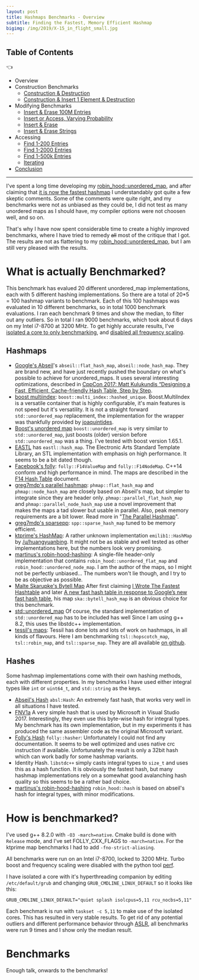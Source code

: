 ```yaml
---
layout: post
title: Hashmaps Benchmarks - Overview
subtitle: Finding the Fastest, Memory Efficient Hashmap
bigimg: /img/2019/X-15_in_flight_small.jpg
---
```


## Table of Contents

👈
* Overview
* Construction Benchmarks
   * [Construction & Destruction](/2019/04/01/hashmap-benchmarks-02-01-result-CtorDtorEmptyMap/)
   * [Construction & Insert 1 Element & Destruction](/2019/04/01/hashmap-benchmarks-02-02-result-CtorDtorSingleEntryMap/)
* Modifying Benchmarks
   * [Insert & Erase 100M Entries](/2019/04/01/hashmap-benchmarks-03-01-result-InsertHugeInt/)
   * [Insert or Access, Varying Probability](/2019/04/01/hashmap-benchmarks-03-02-result-RandomDistinct2/)
   * [Insert & Erase](/2019/04/01/hashmap-benchmarks-03-03-result-RandomInsertErase/)
   * [Insert & Erase Strings](/2019/04/01/hashmap-benchmarks-03-04-result-RandomInsertEraseStrings/)
* Accessing
   * [Find 1-200 Entries](/2019/04/01/hashmap-benchmarks-04-01-result-RandomFind_200/)
   * [Find 1-2000 Entries](/2019/04/01/hashmap-benchmarks-04-02-result-RandomFind_2000/)
   * [Find 1-500k Entries](/2019/04/01/hashmap-benchmarks-04-03-result-RandomFind_500000/)
   * [Iterating](/2019/04/01/hashmap-benchmarks-04-04-result-IterateIntegers/)
* [Conclusion](/2019/04/01/hashmap-benchmarks-05-conclusion/)

----

I've spent a long time developing my [robin_hood::unordered_map](https://github.com/martinus/robin-hood-hashing), and after claiming that [it is now the fastest hashmap](https://www.reddit.com/r/cpp/comments/anbmol/robin_hoodunordered_map_is_now_the_fastest_hashmap/) I understandably got quite a few skeptic comments. Some of the comments were quite right, and my benchmarks were not as unbiased as they could be, I did not test as many unordered maps as I should have, my compiler options were not choosen well, and so on.

That's why I have now spent considerable time to create a highly improved benchmarks, where I have tried to remedy ~~all~~ most of the critique that I got. The results are not as flattering to my [robin_hood::unordered_map](https://github.com/martinus/robin-hood-hashing), but I am still very pleased with the results.

# What is actually Benchmarked?

This benchmark has evalued 20 different unordered_map implementations, each with 5 different hashing implementations. So there are a total of 20*5 = 100 hashmap variants to benchmark. Each of this 100 hashmaps was evaluated in 10 different benchmarks, so in total 1000 benchmark evaluations. I ran each benchmark 9 times and show the median, to filter out any outliers. So in total I ran 9000 benchmarks, which took about 6 days on my Intel i7-8700 at 3200 MHz. To get highly accurate results, I've [isolated a core to only benchmarking](https://perf.readthedocs.io/en/latest/system.html), and [disabled all frequency scaling](https://perf.readthedocs.io/en/latest/system.html).

## Hashmaps

* [Google's Abseil](https://abseil.io/docs/cpp/guides/container)'s `abseil::flat_hash_map`, `abseil::node_hash_map`. They are brand new, and have just recently pushed the boundary on what's possible to achieve for unordered_maps. It uses several interesting optimizations, described in [CppCon 2017: Matt Kulukundis “Designing a Fast, Efficient, Cache-friendly Hash Table, Step by Step](https://www.youtube.com/watch?v=ncHmEUmJZf4).
* [boost multiindex](https://www.boost.org/doc/libs/1_69_0/libs/multi_index/doc/index.html): `boost::multi_index::hashed_unique`. Boost.MultiIndex is a versatile container that is highly configurable, it's main features is not speed but it's versatility. It is not a straight forward `std::unordered_map` replacement, the implementation for the wrapper was thankfully provided by [joaquintides](https://github.com/martinus/map_benchmark/issues/2).
* [Boost's unordered map](https://www.boost.org/doc/libs/1_69_0/doc/html/boost/unordered_map.html) `boost::unordered_map` is very similar to `std::unordered_map`, just boosts (older) version before `std::unordered_map` was a thing. I've tested with boost version 1.65.1.
* [EASTL](https://github.com/electronicarts/EASTL) has `eastl::hash_map`. The Electronic Arts Standard Template Library, an STL implementation with emphasis on high performance. It seems to be a bit dated though.
* [Facebook's folly](https://github.com/facebook/folly): `folly::F14ValueMap` and `folly::F14NodeMap`. C++14 conform and high performance in mind. The maps are described in the [F14 Hash Table](https://github.com/facebook/folly/blob/master/folly/container/F14.md) document.
* [greg7mdp's parallel hashmap](https://github.com/greg7mdp/parallel-hashmap): `phmap::flat_hash_map` and `phmap::node_hash_map` are closely based on Abseil's map, but simpler to integrate since they are header only. `phmap::parallel_flat_hash_map` and `phmap::parallel_node_hash_map` use a novel improvement that makes the maps a tad slower but usable in parallel. Also, peak memory requirements are a bit lower. Read more in "[The Parallel Hashmap](https://greg7mdp.github.io/parallel-hashmap/)".
* [greg7mdp's sparsepp](https://github.com/greg7mdp/sparsepp): `spp::sparse_hash_map` tuned to be memory efficient.
* [ktprime's HashMap](https://github.com/ktprime/ktprime): A rather unknown implementation `emilib1::HashMap` by [/u/huangyuanbing](https://www.reddit.com/user/huangyuanbing). It might not be as stable and well tested as other implementations here, but the numbers look very promising.
* [martinus's robin-hood-hashing](https://github.com/martinus/robin-hood-hashing): A single-file header-only implementation that contains `robin_hood::unordered_flat_map` and `robin_hood::unordered_node_map`. I am the author of the maps, so I might not be perfectly unbiased... The numbers won't lie though, and I try to be as objective as possible.
* [Malte Skarupke's Bytell Map](https://github.com/skarupke/flat_hash_map) After first claiming [I Wrote The Fastest Hashtable](https://probablydance.com/2017/02/26/i-wrote-the-fastest-hashtable/) and later [A new fast hash table in response to Google’s new fast hash table](https://probablydance.com/2018/05/28/a-new-fast-hash-table-in-response-to-googles-new-fast-hash-table/), his map `ska::bytell_hash_map` is an obvious choice for this benchmark.
* [std::unordered_map](https://en.cppreference.com/w/cpp/container/unordered_map) Of course, the standard implementation of `std::unordered_map` has to be included has well Since I am using g++ 8.2, this uses the libstdc++ implementation.
* [tessil's maps](https://tessil.github.io/): Tessil has done lots and lots of work on hashmaps, in all kinds of flavours. Here I am benchmarking `tsl::hopscotch_map`, `tsl::robin_map`, and `tsl::sparse_map`. They are all available [on github](https://github.com/Tessil).

## Hashes

Some hashmap implementations come with their own hashing methods, each with different properties. In my benchmarks I have used either integral types like `int` or `uint64_t`, and `std::string` as the keys.

* [Abseil's Hash](https://abseil.io/docs/cpp/guides/hash) `absl:Hash`: An extremely fast hash, that works very well in all situations I have tested.
* [FNV1a](https://en.wikipedia.org/wiki/Fowler%E2%80%93Noll%E2%80%93Vo_hash_function#FNV-1a_hash) A very simple hash that is used by Microsoft in  Visual Studio 2017. Interestingly, they even use this byte-wise hash for integral types. My benchmark has its own implementation, but in my experiments it has produced the same assembler code as the original Microsoft variant.
* [Folly's Hash](https://github.com/facebook/folly/tree/master/folly/hash) `folly::hasher`: Unfortunately I could not find any documentation. It seems to be well optimized and uses native crc instruction if available. Unfortunately the result is only a 32bit hash which can work badly for some hashmap variants.
* Identity Hash. `libstdc++` simply casts integral types to `size_t` and uses this as a hash function. It is obviously the fastest hash, but many hashmap implementations rely on a somewhat good avalanching hash quality so this seems to be a rather bad choice.
* [martinus's robin-hood-hashing](https://github.com/martinus/robin-hood-hashing) `robin_hood::hash` is based on abseil's hash for integral types, with minor modifications.

# How is benchmarked?

I've used g++ 8.2.0 with `-O3 -march=native`. Cmake build is done with `Release` mode, and I've set FOLLY_CXX_FLAGS to `-march=native`. For the ktprime map benchmarks I had to add `-fno-strict-aliasing`.

All benchmarks were run on an Intel i7-8700, locked to 3200 MHz. Turbo boost and frequency scaling were disabled with the python tool [perf](https://perf.readthedocs.io/en/latest/).

I have isolated a core with it's hyperthreading companion by editing `/etc/default/grub` and changing `GRUB_CMDLINE_LINUX_DEFAULT` so it looks like this:

```
GRUB_CMDLINE_LINUX_DEFAULT="quiet splash isolcpus=5,11 rcu_nocbs=5,11"
```

Each benchmark is run with `taskset -c 5,11` to make use of the isolated cores. This has resulted in very stable results. To get rid of any potential outliers and different performance behavior through [ASLR](https://en.wikipedia.org/wiki/Address_space_layout_randomization), all benchmarks were run 9 times and I show only the median result.

# Benchmarks

Enough talk, onwards to the benchmarks!